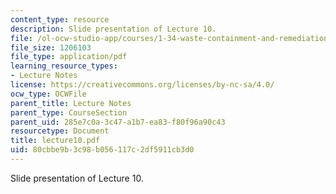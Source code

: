 ```yaml
---
content_type: resource
description: Slide presentation of Lecture 10.
file: /ol-ocw-studio-app/courses/1-34-waste-containment-and-remediation-technology-spring-2004/80cbbe9b3c98b056117c2df5911cb3d0_lecture10.pdf
file_size: 1206103
file_type: application/pdf
learning_resource_types:
- Lecture Notes
license: https://creativecommons.org/licenses/by-nc-sa/4.0/
ocw_type: OCWFile
parent_title: Lecture Notes
parent_type: CourseSection
parent_uid: 285e7c0a-3c47-a1b7-ea83-f80f96a90c43
resourcetype: Document
title: lecture10.pdf
uid: 80cbbe9b-3c98-b056-117c-2df5911cb3d0
---
```

Slide presentation of Lecture 10.